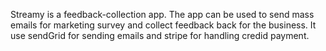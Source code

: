  Streamy is a feedback-collection app. The app can be used to send mass emails for marketing survey and collect feedback back for the business. It use sendGrid for sending emails and stripe for handling credid payment.

